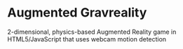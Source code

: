 Augmented Gravreality
=======

2-dimensional, physics-based Augmented Reality game in HTML5/JavaScript that uses webcam motion detection
